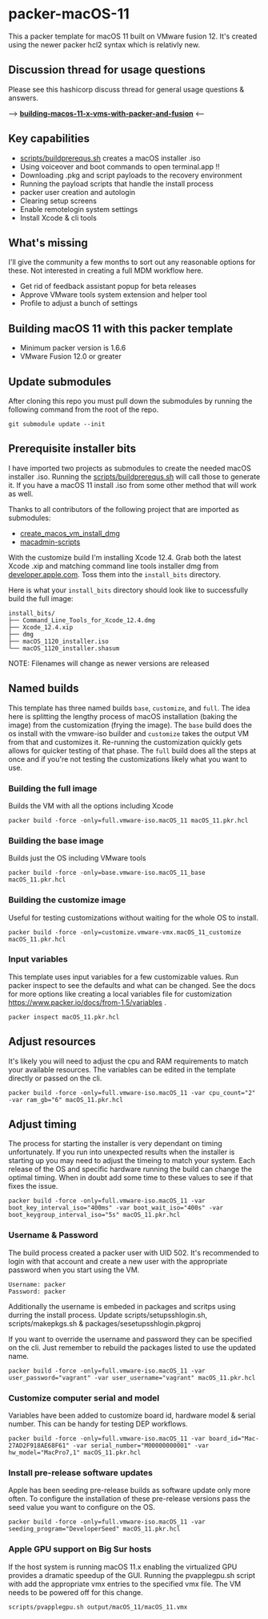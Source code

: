 # packer-macOS-11

This a packer template for macOS 11 built on VMware fusion 12. It's created using the newer packer hcl2 syntax which is relativly new. 

## Discussion thread for usage questions
Please see this hashicorp discuss thread for general usage questions & answers.

--> [**building-macos-11-x-vms-with-packer-and-fusion**](https://discuss.hashicorp.com/t/building-macos-11-x-vms-with-packer-and-fusion/) <--

## Key capabilities
* [scripts/buildprerequs.sh](buildprerequs.sh) creates a macOS installer .iso
* Using voiceover and boot commands to open terminal.app !!
* Downloading .pkg and script payloads to the recovery environment 
* Running the payload scripts that handle the install process
* packer user creation and autologin
* Clearing setup screens
* Enable remotelogin system settings
* Install Xcode & cli tools

## What's missing
I'll give the community a few months to sort out any reasonable options for these. Not interested in creating a full MDM workflow here.
* Get rid of feedback assistant popup for beta releases
* Approve VMware tools system extension and helper tool
* Profile to adjust a bunch of settings

## Building macOS 11 with this packer template
* Minimum packer version is 1.6.6
* VMware Fusion 12.0 or greater

## Update submodules
After cloning this repo you must pull down the submodules by running the following command from the root of the repo.

    git submodule update --init

## Prerequisite installer bits
I have imported two projects as submodules to create the needed macOS installer .iso. Running the [scripts/buildprerequs.sh](buildprerequs.sh) will call those to generate it. If you have a macOS 11 install .iso from some other method that will work as well. 

Thanks to all contributors of the following project that are imported as submodules:

* [create_macos_vm_install_dmg](https://github.com/rtrouton/create_macos_vm_install_dmg)
* [macadmin-scripts](https://github.com/grahampugh/macadmin-scripts)

With the customize build I'm installing Xcode 12.4. Grab both the latest Xcode .xip and matching command line tools installer dmg from [developer.apple.com](https://developer.apple.com). Toss them into the `install_bits` directory. 

Here is what your `install_bits` directory should look like to successfully build the full image:
```
install_bits/
├── Command_Line_Tools_for_Xcode_12.4.dmg
├── Xcode_12.4.xip
├── dmg
├── macOS_1120_installer.iso
└── macOS_1120_installer.shasum
```
NOTE: Filenames will change as newer versions are released

## Named builds
This template has three named builds `base`, `customize`, and `full`. The idea here is splitting the lengthy process of macOS installation (baking the image) from the customization (frying the image). The `base` build does the os install with the vmware-iso builder and `customize` takes the output VM from that and customizes it. Re-running the customization quickly gets allows for quicker testing of that phase. The `full` build does all the steps at once and if you're not testing the customizations likely what you want to use. 

### Building the full image 
Builds the VM with all the options including Xcode

    packer build -force -only=full.vmware-iso.macOS_11 macOS_11.pkr.hcl

### Building the base image
Builds just the OS including VMware tools

    packer build -force -only=base.vmware-iso.macOS_11_base macOS_11.pkr.hcl

### Building the customize image
Useful for testing customizations without waiting for the whole OS to install.

    packer build -force -only=customize.vmware-vmx.macOS_11_customize macOS_11.pkr.hcl

### Input variables
This template uses input variables for a few customizable values. Run packer inspect to see the defaults and what can be changed. See the docs for more options like creating a local variables file for customization https://www.packer.io/docs/from-1.5/variables .

    packer inspect macOS_11.pkr.hcl

## Adjust resources
It's likely you will need to adjust the cpu and RAM requirements to match your available resources. The variables can be edited in the template directly or passed on the cli. 

    packer build -force -only=full.vmware-iso.macOS_11 -var cpu_count="2" -var ram_gb="6" macOS_11.pkr.hcl

## Adjust timing
The process for starting the installer is very dependant on timing unfortunately. If you run into unexpected results when the installer is starting up you may need to adjust the timeing to match your system. Each release of the OS and specific hardware running the build can change the optimal timing. When in doubt add some time to these values to see if that fixes the issue. 

    packer build -force -only=full.vmware-iso.macOS_11 -var boot_key_interval_iso="400ms" -var boot_wait_iso="400s" -var boot_keygroup_interval_iso="5s" macOS_11.pkr.hcl

### Username & Password
The build process created a packer user with UID 502. It's recommended to login with that account and create a new user with the appropriate password when you start using the VM. 

    Username: packer
    Password: packer

Additionally the username is embeded in packages and scritps using durring the install process. Update scripts/setupsshlogin.sh, scripts/makepkgs.sh & packages/sesetupsshlogin.pkgproj

If you want to override the username and password they can be specified on the cli. Just remember to rebuild the packages listed to use the updated name.

    packer build -force -only=full.vmware-iso.macOS_11 -var user_password="vagrant" -var user_username="vagrant" macOS_11.pkr.hcl

### Customize computer serial and model
Variables have been added to customize board id, hardware model & serial number. This can be handy for testing DEP workflows.

    packer build -force -only=full.vmware-iso.macOS_11 -var board_id="Mac-27AD2F918AE68F61" -var serial_number="M00000000001" -var hw_model="MacPro7,1" macOS_11.pkr.hcl

### Install pre-release software updates
Apple has been seeding pre-release builds as software update only more often. To configure the installation of these pre-release versions pass the seed value you want to configure on the OS.

    packer build -force -only=full.vmware-iso.macOS_11 -var seeding_program="DeveloperSeed" macOS_11.pkr.hcl

### Apple GPU support on Big Sur hosts
If the host system is running macOS 11.x enabling the virtualized GPU provides a dramatic speedup of the GUI. Running the pvapplegpu.sh script with add the appropriate vmx entries to the specified vmx file. The VM needs to be powered off for this change. 

    scripts/pvapplegpu.sh output/macOS_11/macOS_11.vmx

